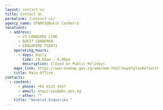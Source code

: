 ```yaml
---
layout: contact_us
title: Contact Us
permalink: /contact-us/
agency_name: SPARKS@Bukit Canberra
locations:
  - address:
      - 21 CANBERRA LINK
      - BUKIT CANBERRA
      - SINGAPORE 756973
    operating_hours:
      - days: Daily
        time: 10.00am - 6.00pm
        description: Closed on Public Holidays
    maps_link: https://www.onemap.gov.sg/amm/amm.html?mapStyle=Default&zoomLevel=15&marker=latLng:1.44826336410158,103.82276363189!colour:red&popupWidth=200
    title: Main Office
contacts:
  - content:
      - phone: +65 6123 4567
      - email: enquiries@abc.gov.sg
      - other: ""
    title: "General Enquiries "
---
```


